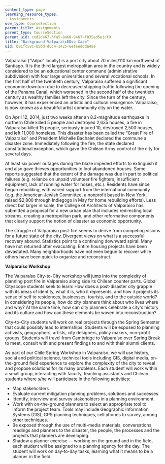 ```yaml
---
content_type: page
learning_resource_types:
- Assignments
ocw_type: CourseSection
parent_title: Assignments
parent_type: CourseSection
parent_uid: ced2de67-3fa5-8a60-9467-f835ed5e1cf9
title: "Background Valpara\xEDso Case"
uid: b91fc58c-b5bd-d0c4-1425-6efeeddda48e
---
```


Valparaíso (“Valpo” locally) is a port city about 70 miles/110 km northwest of Santiago. It is the third largest metropolitan area in the country and is widely considered to be an educational center commune (administrative subdivision) with four large universities and several vocational schools. In the first half of the twentieth century, Valparaíso suffered a significant economic downturn due to decreased shipping traffic following the opening of the Panama Canal, which worsened in the second half of the twentieth century as wealthy families left the city. Since the turn of the century, however, it has experienced an artistic and cultural resurgence. Valparaíso, is now known as a beautiful artist community city on the water.

On April 12, 2014, just two weeks after an 8.2-magnitude earthquake in northern Chile killed 5 people and destroyed 2,635 houses, a fire in Valparaíso killed 15 people, seriously injured 10, destroyed 2,500 houses, and left 11,000 homeless. This disaster has been called the “Great Fire of Valparaíso” and President Michelle Bachalet declared the commune a disaster zone. Immediately following the fire, the state declared constitutional exception, which gave the Chilean Army control of the city for several days.

At least six power outages during the blaze impeded efforts to extinguish it and also gave thieves opportunities to loot abandoned houses. Some reports suggested that the extent of the damage was due in part to political failures (e.g. reliance on unpaid volunteer fire fighters, insufficient equipment, lack of running water for hoses, etc.). Residents have since begun rebuilding, with varied support from the international community (e.g. the American Jewish Committee, a nonprofit based in New York, raised $2,800 through Indiegogo in May for home rebuilding efforts). Less direct but larger in scale, the College of Architects of Valparaíso has submitted a proposal for a new urban plan that includes redirecting local streams, creating a metropolitan park, and other reformative components that clearly support the notion of disaster as economic opportunity.

The struggle of Valparaíso post-fire seems to derive from competing visions for a future state of the city. Divergent views on what is a successful recovery abound. Statistics point to a continuing downward spiral. Many have not returned after evacuating. Entire housing projects have been devastated. Many neighborhoods have not even begun to recover while others have been quick to organize and reconstruct.

**Valparaíso Workshop**

The Valparaíso City-to-City workshop will jump into the complexity of planning post fire in Valparaíso along side its Chilean counter parts. Global Cityscope students seek to learn: How does a post-disaster city grapple with its ideas of identity, what it is, who it represents, and how it projects its sense of self to residences, businesses, tourists, and to the outside world? In considering its people, how do city planners think about who lives where and why? At the same time, how can city planners celebrate a city's history and its culture and how can these elements be woven into reconstruction?

City-to-City students will work on real projects through the Spring Semester that could possibly lead to internships. Students will be exposed to planning activists, geographers, artists, city designers, policy makers, non-profit groups. Students will travel from Cambridge to Valparaíso over Spring Break to meet, consult with and present findings to and with their alumni clients. 

As part of our Chile Spring Workshop in Valparaíso, we will use history, social and political science, technical tools including GIS, digital media, on-the-ground field experience to explore the complexity of the city to reveal and propose solutions for its many problems. Each student will work within a small group, interacting with faculty, teaching assistants and Chilean students where s/he will participate in the following activities:

*   Map stakeholders
*   Evaluate current mitigation planning problems, solutions and successes.
*   Identify, interview and survey stakeholders in a planning environment.
*   Work with on-the-ground planners to select an appropriate tool to inform the project team. Tools may include Geographic Information Systems (GIS), GPS planning techniques, cell phones to survey, among other techniques.
*   Be exposed through the use of multi-media materials, conversations, readings and planners to the disaster, the people, the processes and the projects that planners are developing.
*   Shadow a planner exercise — working on the ground and in the field, each student will be assigned to a planning agency for the day. The student will work on day-to-day tasks, learning what it means to be a planner in the field.